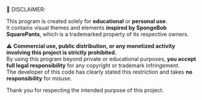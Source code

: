 📄 DISCLAIMER:

This program is created solely for **educational** or **personal use**.  
It contains visual themes and elements **inspired by SpongeBob SquarePants**, which is a trademarked property of its respective owners.

⚠️ **Commercial use, public distribution, or any monetized activity involving this project is strictly prohibited.**  
By using this program beyond private or educational purposes, **you accept full legal responsibility** for any copyright or trademark infringement.  
The developer of this code has clearly stated this restriction and takes **no responsibility** for misuse.

Thank you for respecting the intended purpose of this project.
